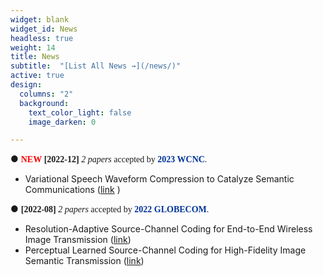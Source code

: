```yaml
---
widget: blank
widget_id: News
headless: true
weight: 14
title: News
subtitle:  "[List All News →](/news/)"
active: true
design:
  columns: "2"
  background:
    text_color_light: false
    image_darken: 0

---
```

● <font face=consolas> <font face=fantasy color=red>**NEW**</font> **[2022-12]** *2 papers* accepted by <font color=#003399>**2023 WCNC**</font>.</font><br/>
  - Variational Speech Waveform Compression to Catalyze Semantic Communications ([link](https://wondrous-dusk-013c57.netlify.app/publication/variational-speech-waveform-compression-to-catalyze-semantic-communications/) ) <br/>
  
● <font face=consolas> **[2022-08]** *2 papers* accepted by <font color=#003399>**2022 GLOBECOM**</font>.</font><br/>
  - Resolution-Adaptive Source-Channel Coding for End-to-End Wireless Image Transmission ([link](https://wondrous-dusk-013c57.netlify.app/publication/resolution-adaptive-source-channel-coding-for-end-to-end-wireless-image-transmission/)) <br/>
  - Perceptual Learned Source-Channel Coding for High-Fidelity Image Semantic Transmission ([link](https://wondrous-dusk-013c57.netlify.app/publication/perceptual-learned-source-channel-coding-for-high-fidelity-image-semantic-transmission/)) <br/>
  
